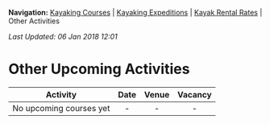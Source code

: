 **Navigation:** [Kayaking Courses](index) &#124; [Kayaking Expeditions](expedition) &#124; [Kayak Rental Rates](rental) &#124; Other Activities

_Last Updated: 06 Jan 2018 12:01_
# Other Upcoming Activities

Activity | Date | Venue | Vacancy
:---:|:---:|:---:|:---:
No upcoming courses yet|-|-|-

